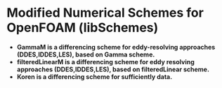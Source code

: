 # Modified Numerical Schemes for OpenFOAM (libSchemes)

- **GammaM is a differencing scheme for eddy-resolving approaches (DDES,IDDES,LES), based on Gamma scheme.**
- **filteredLinearM is a differencing scheme for eddy resolving approaches (DDES,IDDES,LES), based on filteredLinear scheme.**
- **Koren is a differencing scheme for sufficiently data.**
